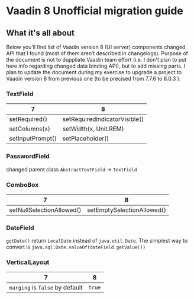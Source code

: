 # Vaadin 8 Unofficial migration guide

## What it's all about
Below you’ll find list of Vaadin version 8 (UI server) components changed API that I found (most of them aren’t described in changelogs). Purpose of the document is not to duppliate Vaadin team effort (i.e. I don't plan to put here info regarding changed data binding API), but to add missing parts.
I plan to update the document during my exercise to upgrade a project to Vaadin version 8 from previous one (to be precised from 7.7.6 to 8.0.3 ).

### TextField
7 | 8
------------ | -------------
setRequired() | setRequiredIndicatorVisible()
setColumns(x) | setWidth(x, Unit.REM)
setInputPrompt() | setPlaceholder()

### PasswordField
changed parent class ```AbstractTextField``` -> ```TextField```

### ComboBox
7 | 8
------------ | -------------
setNullSelectionAllowed() | setEmptySelectionAllowed()

### DateField
```getDate()``` return ```LocalDate``` instead of ```java.util.Date```. The simplest way to convert is ```java.sql.Date.valueOf(dateField.getValue())```

### VerticalLayout
7 | 8
------------ | -------------
```marging``` is ```false``` by default | ```true```
